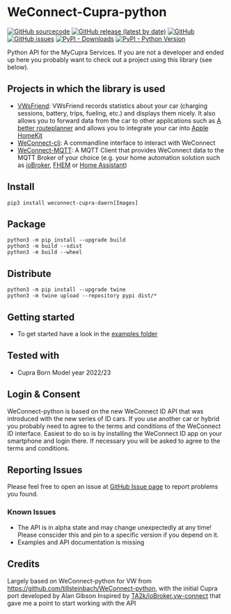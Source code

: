 

# WeConnect-Cupra-python
[![GitHub sourcecode](https://img.shields.io/badge/Source-GitHub-green)](https://github.com/daernsinstantfortress/WeConnect-Cupra-python)
[![GitHub release (latest by date)](https://img.shields.io/github/v/release/tillsteinbach/WeConnect-python)](https://github.com/daernsinstantfortress/WeConnect-Cupra-python/releases/latest)
[![GitHub](https://img.shields.io/github/license/tillsteinbach/WeConnect-python)](https://github.com/daernsinstantfortress/WeConnect-Cupra-python/blob/master/LICENSE)
[![GitHub issues](https://img.shields.io/github/issues/tillsteinbach/WeConnect-python)](https://github.com/daernsinstantfortress/WeConnect-Cupra-python/issues)
[![PyPI - Downloads](https://img.shields.io/pypi/dm/weconnect?label=PyPI%20Downloads)](https://pypi.org/project/weconnect-cupra-daern/)
[![PyPI - Python Version](https://img.shields.io/pypi/pyversions/weconnect)](https://pypi.org/project/weconnect-cupra-daern/)

Python API for the MyCupra Services. If you are not a developer and ended up here you probably want to check out a project using this library (see below).

## Projects in which the library is used
- [VWsFriend](https://github.com/tillsteinbach/VWsFriend): VWsFriend records statistics about your car (charging sessions, battery, trips, fueling, etc.) and displays them nicely. It also allows you to forward data from the car to other applications such as [A better routeplanner](https://abetterrouteplanner.com/) and allows you to integrate your car into [Apple HomeKit](https://www.apple.com/ios/home/)
- [WeConnect-cli](https://github.com/tillsteinbach/WeConnect-cli): A commandline interface to interact with WeConnect
- [WeConnect-MQTT](https://github.com/tillsteinbach/WeConnect-mqtt): A MQTT Client that provides WeConnect data to the MQTT Broker of your choice (e.g. your home automation solution such as [ioBroker](https://www.iobroker.net), [FHEM](https://fhem.de) or [Home Assistant](https://www.home-assistant.io))

## Install
```
pip3 install weconnect-cupra-daern[Images]
```

## Package
```
python3 -m pip install --upgrade build
python3 -m build --sdist
python3 -m build --wheel
```

## Distribute
```
python3 -m pip install --upgrade twine
python3 -m twine upload --repository pypi dist/*
```

## Getting started
- To get started have a look in the [examples folder](https://github.com/daernsinstantfortress/WeConnect-Cupra-python/tree/main/examples)

## Tested with
- Cupra Born Model year 2022/23

## Login & Consent
WeConnect-python is based on the new WeConnect ID API that was introduced with the new series of ID cars. If you use another car or hybrid you probably need to agree to the terms and conditions of the WeConnect ID interface. Easiest to do so is by installing the WeConnect ID app on your smartphone and login there. If necessary you will be asked to agree to the terms and conditions.

## Reporting Issues
Please feel free to open an issue at [GitHub Issue page](https://github.com/daernsinstantfortress/WeConnect-Cupra-python/issues) to report problems you found.

### Known Issues
- The API is in alpha state and may change unexpectedly at any time! Please conscider this and pin to a specific version if you depend on it.
- Examples and API documentation is missing

## Credits
Largely based on WeConnect-python for VW from https://github.com/tillsteinbach/WeConnect-python, with the initial Cupra port developed by Alan Gibson
Inspired by [TA2k/ioBroker.vw-connect](https://github.com/TA2k/ioBroker.vw-connect/) that gave me a point to start working with the API
